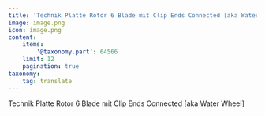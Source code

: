 ```yaml
---
title: 'Technik Platte Rotor 6 Blade mit Clip Ends Connected [aka Water Wheel]'
image: image.png
icon: image.png
content:
    items:
        '@taxonomy.part': 64566
    limit: 12
    pagination: true
taxonomy:
    tag: translate
---
```


Technik Platte Rotor 6 Blade mit Clip Ends Connected [aka Water Wheel]

